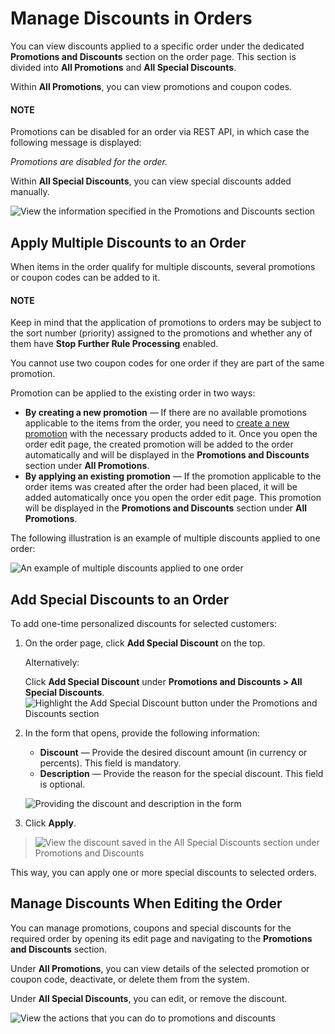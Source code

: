 <a id="user-guide-sales-orders-promotions"></a>

# Manage Discounts in Orders

You can view discounts applied to a specific order under the dedicated **Promotions and Discounts** section on the order page. This section is divided into **All Promotions** and **All Special Discounts**.

Within **All Promotions**, you can view promotions and coupon codes.

#### NOTE
Promotions can be disabled for an order via REST API, in which case the following message is displayed:

*Promotions are disabled for the order.*

Within **All Special Discounts**, you can view special discounts added manually.

![View the information specified in the Promotions and Discounts section](user/img/marketing/promotions/PromotionsInOrdersNew.png)

<a id="user-guide-sales-orders-promotions-apply-multiple-discounts"></a>

## Apply Multiple Discounts to an Order

When items in the order qualify for multiple discounts, several promotions or coupon codes can be added to it.

#### NOTE
Keep in mind that the application of promotions to orders may be subject to the sort number (priority) assigned to the promotions and whether any of them have **Stop Further Rule Processing** enabled.

You cannot use two coupon codes for one order if they are part of the same promotion.

Promotion can be applied to the existing order in two ways:

* **By creating a new promotion** — If there are no available promotions applicable to the items from the order, you need to [create a new promotion](create.md#user-guide-marketing-promotions-create) with the necessary products added to it. Once you open the order edit page, the created promotion will be added to the order automatically and will be displayed in the **Promotions and Discounts** section under **All Promotions**.
* **By applying an existing promotion** — If the promotion applicable to the order items was created after the order had been placed, it will be added automatically once you open the order edit page. This promotion will be displayed in the **Promotions and Discounts** section under **All Promotions**.

The following illustration is an example of multiple discounts applied to one order:

![An example of multiple discounts applied to one order](user/img/marketing/promotions/MultiplePromotionsAppliedtoOrder.png)

<a id="user-guide-sales-orders-promotions-add-special-discount"></a>

## Add Special Discounts to an Order

To add one-time personalized discounts for selected customers:

1. On the order page, click **Add Special Discount** on the top.

   Alternatively:

   Click **Add Special Discount**  under **Promotions and Discounts > All Special Discounts**.
   ![Highlight the Add Special Discount button under the Promotions and Discounts section](user/img/marketing/promotions/AddSpecialDiscount4.png)
2. In the form that opens, provide the following information:
   * **Discount** — Provide the desired discount amount (in currency or percents). This field is mandatory.
   * **Description** — Provide the reason for the special discount. This field is optional.

   ![Providing the discount and description in the form](user/img/marketing/promotions/AddSpecialDiscount2.png)
3. Click **Apply**.

> ![View the discount saved in the All Special Discounts section under Promotions and Discounts](user/img/marketing/promotions/AddSpecialDiscount3.png)

This way, you can apply one or more special discounts to selected orders.

## Manage Discounts When Editing the Order

You can manage promotions, coupons and special discounts for the required order by opening its edit page and navigating to the **Promotions and Discounts** section.

Under **All Promotions**, you can <i class="fa fa-eye fa-lg" aria-hidden="true"></i> view details of the selected promotion or coupon code, <i class="fa fa-times fa-lg" aria-hidden="true"></i> deactivate, or <i class="fas fa-trash-alt" aria-hidden="true"></i> delete them from the system.

Under **All Special Discounts**, you can <i class="fa fa-edit fa-lg" aria-hidden="true"></i> edit, or <i class="fas fa-trash-alt" aria-hidden="true"></i> remove the discount.

![View the actions that you can do to promotions and discounts](user/img/marketing/promotions/ManagePromotionsIcons.png)
<!-- finish_promotions_in_order -->
<!-- fa-bars = fa-navicon -->
<!-- Ic Tiles is used as Set As Default in saved views, and as tiles in display layout options -->
<!-- IcPencil refers to Rename in Commerce and Inline Editing in CRM -->
<!-- Check mark in the square. -->
<!-- SortDesc is also used as drop-down arrow -->
